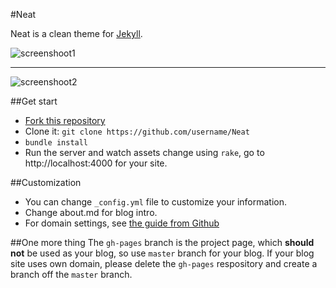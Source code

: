 #Neat

Neat is a clean theme for [Jekyll](http://jekyllrb.com 'Jekyll').

![screenshoot1](http://ververcpp.github.io/images/neat-screenshoot1.png)

---

![screenshoot2](http://ververcpp.github.io/images/neat-screenshoot2.png)

##Get start

* [Fork this repository](https://github.com/ververcpp/Neat/fork)
* Clone it: ```git clone https://github.com/username/Neat```
* ```bundle install```
* Run the server and watch assets change using ```rake```, go to http://localhost:4000 for your site.

##Customization
* You can change ```_config.yml``` file to customize your information. 
* Change about.md for blog intro.
* For domain settings, see [the guide from Github](https://help.github.com/articles/setting-up-a-custom-domain-with-github-pages/)

##One more thing
The ```gh-pages``` branch is the project page, which **should not** be used as your blog,
so use ```master``` branch for your blog. If your blog site uses own domain, please delete 
the ```gh-pages``` respository and create a branch off the ```master``` branch.